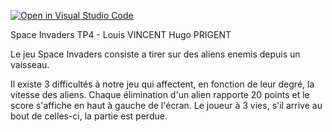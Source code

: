 [![Open in Visual Studio Code](https://classroom.github.com/assets/open-in-vscode-718a45dd9cf7e7f842a935f5ebbe5719a5e09af4491e668f4dbf3b35d5cca122.svg)](https://classroom.github.com/online_ide?assignment_repo_id=12809232&assignment_repo_type=AssignmentRepo)

Space Invaders TP4 - Louis VINCENT Hugo PRIGENT

Le jeu Space Invaders consiste a tirer sur des aliens enemis
depuis un vaisseau.

Il existe 3 difficultés à notre jeu qui affectent, en fonction de leur degré, la vitesse des
aliens. Chaque élimination d'un alien rapporte 20 points et le score s'affiche en haut à gauche de l'écran.
Le joueur à 3 vies, s'il arrive au bout de celles-ci, la partie est perdue.

